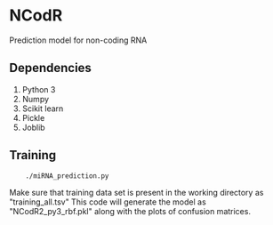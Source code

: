 # NCodR
Prediction model for non-coding RNA

## Dependencies
1. Python 3
2. Numpy 
3. Scikit learn
4. Pickle
5. Joblib

## Training 
        ./miRNA_prediction.py
        
Make sure that training data set is present in the working directory as "training_all.tsv"
This code will generate the model as "NCodR2_py3_rbf.pkl"
along with the plots of confusion matrices.
